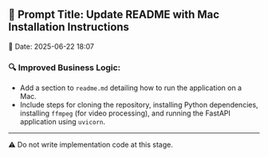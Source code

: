 ## 🧠 Prompt Title: Update README with Mac Installation Instructions
📅 Date: 2025-06-22 18:07

### 🔍 Improved Business Logic:
- Add a section to `readme.md` detailing how to run the application on a Mac.
- Include steps for cloning the repository, installing Python dependencies, installing `ffmpeg` (for video processing), and running the FastAPI application using `uvicorn`.

---


⚠️ Do not write implementation code at this stage.